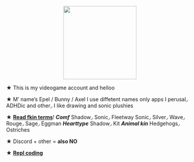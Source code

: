 <p align="center">
<img src="https://media.discordapp.net/attachments/1196764336656502797/1235084323087192154/Untitled84_20240501112344.png?ex=66331569&is=6631c3e9&hm=6bd164d9a8406dbb8315a99625dd4f88f9e62f8238cb7c362222a6a920fb7bfd&"<width="197" height="197">
</p>

★ This is my videogame account and helloo

★ M’ name’s Epel / Bunny / Axel I use diffetent names only apps I perusal◞ ADHDic and other◞ I like drawing and sonic plushies

★ [**Read fkin terms**](https://fkin.carrd.co/#two)! _**Comf**_ Shadow◞ Sonic◞ Fleetway Sonic◞ Silver◞ Wave◞ Rouge◞ Sage◞ Eggman _**Hearttype**_ Shadow◞ Kit _**Animal kin**_ Hedgehogs◞ Ostriches

★ Discord + other = **also NO**

★ [**Repl coding**](https://replit.com/@sebastiansis/junkiiistink#main.py)
